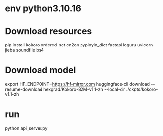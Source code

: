 # env python3.10.16

# Download resources
pip install kokoro ordered-set cn2an pypinyin_dict fastapi loguru uvicorn jieba soundfile bs4

# Download model
export HF_ENDPOINT=https://hf-mirror.com
huggingface-cli download --resume-download hexgrad/Kokoro-82M-v1.1-zh --local-dir ./ckpts/kokoro-v1.1-zh

# run
python api_server.py
